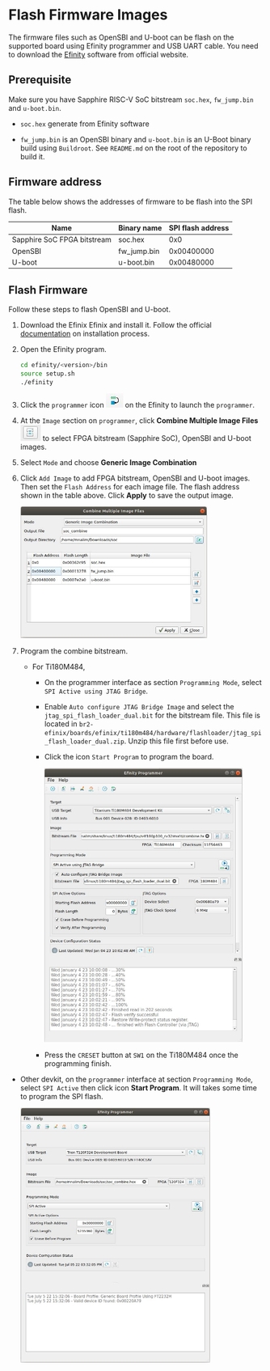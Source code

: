 # Flash Firmware Images

The firmware files such as OpenSBI and U-boot can be flash on the supported board using Efinity programmer and USB UART cable.  You need to download the [Efinity](https://www.efinixinc.com/support/efinity.php) software from official website. 

## Prerequisite

Make sure you  have Sapphire RISC-V SoC bitstream `soc.hex`, `fw_jump.bin` and `u-boot.bin`. 

- `soc.hex` generate from Efinity software

- `fw_jump.bin` is an OpenSBI binary and `u-boot.bin` is an U-Boot binary build using `Buildroot`. See `README.md` on the root of the repository to build it.

## Firmware address

The table below shows the addresses of firmware to be flash into the SPI flash.

| Name                        | Binary name | SPI flash address |
| --------------------------- | ----------- | ----------------- |
| Sapphire SoC FPGA bitstream | soc.hex     | 0x0               |
| OpenSBI                     | fw_jump.bin | 0x00400000        |
| U-boot                      | u-boot.bin  | 0x00480000        |

## Flash Firmware

Follow these steps to flash OpenSBI and U-boot.

1. Download the Efinix Efinix and install it. Follow the official [documentation](https://www.efinixinc.com/support/docsdl.php?s=ef&pn=UG-EFN-INSTALL) on installation process.

2. Open the Efinity program.
   
   ```bash
   cd efinity/<version>/bin
   source setup.sh 
   ./efinity
   ```

3. Click the `programmer` icon ![alt text](img/programmer_icon.jpg) on the Efinity to launch the `programmer`.

4. At the `Image` section on `programmer`, click **Combine Multiple Image Files** ![alt text](img/combine_icon.jpg) to select FPGA bitstream (Sapphire SoC), OpenSBI and U-boot images.

5. Select `Mode` and choose **Generic Image Combination**

6. Click `Add Image` to add FPGA bitstream, OpenSBI and U-boot images. Then set the `Flash Address` for each image file. The flash address shown in the table above. Click **Apply** to save the output image.
   
   <img src="img/combine_programmer.jpg" title="" alt="alt text" width="369">

7. Program the combine bitstream.
   
   - For Ti180M484,
     
     - On the programmer interface as section `Programming Mode`, select `SPI Active using JTAG Bridge`.
     
     - Enable `Auto configure JTAG Bridge Image` and select the `jtag_spi_flash_loader_dual.bit` for the bitstream file. This file is located in `br2-efinix/boards/efinix/ti180m484/hardware/flashloader/jtag_spi_flash_loader_dual.zip`. Unzip this file first before use.
     
     - Click the icon `Start Program` to program the board.
       
       <img src="img/programmer_ti180_ui.jpg" title="" alt="alt text" width="392">
     
     - Press the `CRESET` button at `SW1` on the Ti180M484 once the programming finish.
- Other devkit, on the `programmer` interface at section `Programming Mode`, select `SPI Active` then click icon **Start Program**. It will takes some time to program the SPI flash.
  
  <img src="img/progrmmer_ui.jpg" title="" alt="alt text" width="375">
